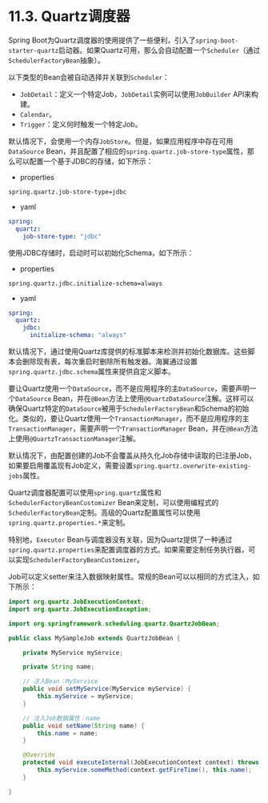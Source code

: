 # 11.3. Quartz调度器

Spring Boot为Quartz调度器的使用提供了一些便利，引入了`spring-boot-starter-quartz`启动器。如果Quartz可用，那么会自动配置一个`Scheduler`（通过`SchedulerFactoryBean`抽象）。

以下类型的Bean会被自动选择并关联到`Scheduler`：
+ `JobDetail`：定义一个特定Job，`JobDetail`实例可以使用`JobBuilder` API来构建。
+ `Calendar`。
+ `Trigger`：定义何时触发一个特定Job。

默认情况下，会使用一个内存`JobStore`。但是，如果应用程序中存在可用`DataSource` Bean，并且配置了相应的`spring.quartz.job-store-type`属性，那么可以配置一个基于JDBC的存储，如下所示：

+ properties

```properties
spring.quartz.job-store-type=jdbc
```

+ yaml

```yaml
spring:
  quartz:
    job-store-type: "jdbc"
```

使用JDBC存储时，启动时可以初始化Schema，如下所示：

+ properties

```properties
spring.quartz.jdbc.initialize-schema=always
```

+ yaml

```yaml
spring:
  quartz:
    jdbc:
      initialize-schema: "always"
```

<univ-note type="warn">

默认情况下，通过使用Quartz库提供的标准脚本来检测并初始化数据库。这些脚本会删除现有表，每次重启时删除所有触发器。海翼通过设置`spring.quartz.jdbc.schema`属性来提供自定义脚本。

</univ-note>

要让Quartz使用一个`DataSource`，而不是应用程序的主`DataSource`，需要声明一个`DataSource` Bean，并在`@Bean`方法上使用`@QuartzDataSource`注解。这样可以确保Quartz特定的`DataSource`被用于`SchedulerFactoryBean`和Schema的初始化。类似的，要让Quartz使用一个`TransactionManager`，而不是应用程序的主`TransactionManager`，需要声明一个`TransactionManager` Bean，并在`@Bean`方法上使用`@QuartzTransactionManager`注解。

默认情况下，由配置创建的Job不会覆盖从持久化Job存储中读取的已注册Job，如果要启用覆盖现有Job定义，需要设置`spring.quartz.overwrite-existing-jobs`属性。

Quartz调度器配置可以使用`spring.quartz`属性和`SchedulerFactoryBeanCustomizer` Bean来定制，可以使用编程式的`SchedulerFactoryBean`定制。高级的Quartz配置属性可以使用`spring.quartz.properties.*`来定制。

<univ-note type="note">

特别地，`Executor` Bean与调度器没有关联，因为Quartz提供了一种通过`spring.quartz.properties`来配置调度器的方式。如果需要定制任务执行器，可以实现`SchedulerFactoryBeanCustomizer`。

</univ-note>

Job可以定义setter来注入数据映射属性。常规的Bean可以以相同的方式注入，如下所示：

```java
import org.quartz.JobExecutionContext;
import org.quartz.JobExecutionException;

import org.springframework.scheduling.quartz.QuartzJobBean;

public class MySampleJob extends QuartzJobBean {

    private MyService myService;

    private String name;

    // 注入Bean：MyService
    public void setMyService(MyService myService) {
        this.myService = myService;
    }

    // 注入Job数据属性：name 
    public void setName(String name) {
        this.name = name;
    }

    @Override
    protected void executeInternal(JobExecutionContext context) throws JobExecutionException {
        this.myService.someMethod(context.getFireTime(), this.name);
    }

}
```
